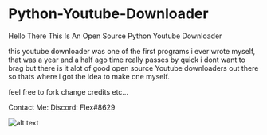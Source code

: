# Python-Youtube-Downloader

Hello There This Is An Open Source Python Youtube Downloader

this youtube downloader was one of the first programs i ever wrote myself,
that was a year and a half ago time really passes by quick i dont want to brag
but there is it alot of good open source Youtube downloaders out there so thats
where i got the idea to make one myself.

feel free to fork change credits etc...

Contact Me:
Discord: Flex#8629

![alt text](https://cdn.discordapp.com/attachments/937168050564771870/938548662345277500/1.png)



